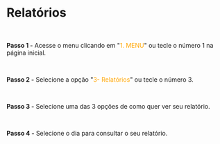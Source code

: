 # Relatórios

<br>

**Passo 1 -** Acesse o menu clicando em "<mark style="color:orange;background-color:white;">1. MENU</mark>" ou tecle o número 1 na página inicial.

<br>

**Passo 2 -** Selecione a opção "<mark style="color:orange;background-color:white;">3- Relatórios</mark>" ou tecle o número 3.

<br>

**Passo 3 -** Selecione uma das 3 opções de como quer ver seu relatório.

<br>

**Passo 4 -** Selecione o dia para consultar o seu relatório.

<br>